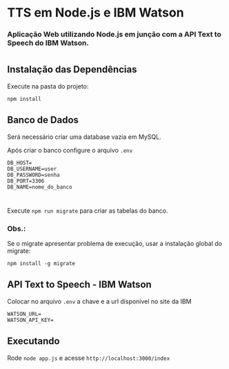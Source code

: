 # TTS em Node.js e IBM Watson
### Aplicação Web utilizando Node.js em junção com a API Text to Speech do IBM Watson.

#
## Instalação das Dependências
Execute na pasta do projeto:
~~~
npm install
~~~ 


## Banco de Dados
Será necessário criar uma database vazia em MySQL.

Após criar o banco configure o arquivo ```.env```

~~~
DB_HOST=
DB_USERNAME=user
DB_PASSWORD=senha
DB_PORT=3306
DB_NAME=nome_do_banco
~~~

#

Execute ```npm run migrate``` para criar as tabelas do banco.

### Obs.:
Se o migrate apresentar problema de execução, usar a instalação global do migrate:
~~~
npm install -g migrate 
~~~


## API Text to Speech - IBM Watson
Colocar no arquivo ```.env``` a chave e a url disponível no site da IBM

~~~
WATSON_URL=
WATSON_API_KEY=
~~~


## Executando

Rode ```node app.js``` e acesse ```http://localhost:3000/index```
